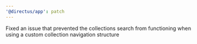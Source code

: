 ```yaml
---
'@directus/app': patch
---
```


Fixed an issue that prevented the collections search from functioning when using a custom collection navigation
structure
